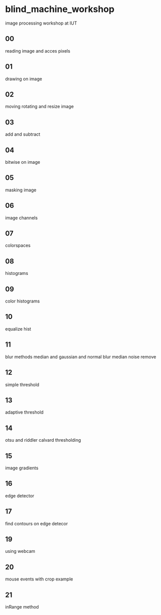 # blind_machine_workshop

image processing workshop at IUT

## 00

reading image and acces pixels

## 01

drawing on image

## 02

moving rotating and resize image

## 03

add and subtract

## 04

bitwise on image

## 05

masking image

## 06

image channels

## 07

colorspaces

## 08

histograms

## 09

color histograms

## 10

equalize hist

## 11

blur methods median and gaussian and normal blur
median noise remove

## 12

simple threshold

## 13

adaptive threshold

## 14

otsu and riddler calvard thresholding

## 15

image gradients

## 16

edge detector

## 17

find contours on edge detecor

## 19

using webcam

## 20

mouse events with crop example

## 21
inRange method
